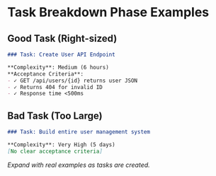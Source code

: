 # Task Breakdown Phase Examples

## Good Task (Right-sized)

```markdown
### Task: Create User API Endpoint

**Complexity**: Medium (6 hours)
**Acceptance Criteria**:
- ✓ GET /api/users/{id} returns user JSON
- ✓ Returns 404 for invalid ID
- ✓ Response time <500ms
```

## Bad Task (Too Large)

```markdown
### Task: Build entire user management system

**Complexity**: Very High (5 days)
[No clear acceptance criteria]
```

_Expand with real examples as tasks are created._
